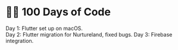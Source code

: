 # 👨‍💻 100 Days of Code

Day 1: Flutter set up on macOS.  
Day 2: Flutter migration for Nurtureland, fixed bugs.
Day 3: Firebase integration.
